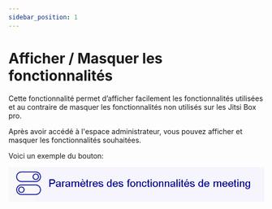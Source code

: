```yaml
---
sidebar_position: 1
---
```


# Afficher / Masquer les fonctionnalités

Cette fonctionnalité permet d’afficher facilement les fonctionnalités utilisées et au contraire de masquer les fonctionnalités non utilisés sur les Jitsi Box pro.

Après avoir accédé à l'espace administrateur, vous pouvez afficher et masquer les fonctionnalités souhaitées.

Voici un exemple du bouton:

![image](./images/bouton-parameters.png)






